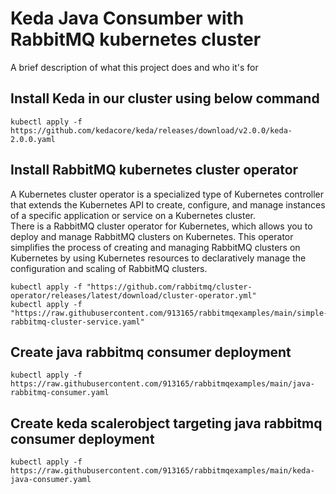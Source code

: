 
# Keda Java Consumber with RabbitMQ kubernetes cluster

A brief description of what this project does and who it's for

## Install Keda in our cluster using below command
```
kubectl apply -f https://github.com/kedacore/keda/releases/download/v2.0.0/keda-2.0.0.yaml
```
## Install RabbitMQ kubernetes cluster operator
A Kubernetes cluster operator is a specialized type of Kubernetes controller that extends the Kubernetes API to create, configure, and manage instances of a specific application or service on a Kubernetes cluster.<br>
There is a RabbitMQ cluster operator for Kubernetes, which allows you to deploy and manage RabbitMQ clusters on Kubernetes. This operator simplifies the process of creating and managing RabbitMQ clusters on Kubernetes by using Kubernetes resources to declaratively manage the configuration and scaling of RabbitMQ clusters.
```
kubectl apply -f "https://github.com/rabbitmq/cluster-operator/releases/latest/download/cluster-operator.yml"
kubectl apply -f "https://raw.githubusercontent.com/913165/rabbitmqexamples/main/simple-rabbitmq-cluster-service.yaml"
```

## Create java rabbitmq consumer deployment 
```
kubectl apply -f https://raw.githubusercontent.com/913165/rabbitmqexamples/main/java-rabbitmq-consumer.yaml
```

## Create keda scalerobject targeting java rabbitmq consumer deployment 
```
kubectl apply -f https://raw.githubusercontent.com/913165/rabbitmqexamples/main/keda-java-consumer.yaml
```
